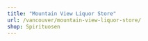 ```yaml
---
title: "Mountain View Liquor Store"
url: /vancouver/mountain-view-liquor-store/
shop: Spirituosen
---
```

